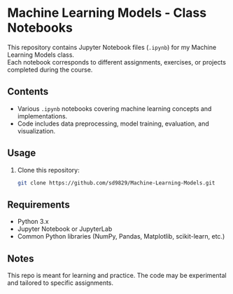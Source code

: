 # Machine Learning Models - Class Notebooks

This repository contains Jupyter Notebook files (`.ipynb`) for my Machine Learning Models class.  
Each notebook corresponds to different assignments, exercises, or projects completed during the course.

## Contents
- Various `.ipynb` notebooks covering machine learning concepts and implementations.
- Code includes data preprocessing, model training, evaluation, and visualization.

## Usage
1. Clone this repository:
   ```bash
   git clone https://github.com/sd9829/Machine-Learning-Models.git

## Requirements

- Python 3.x
- Jupyter Notebook or JupyterLab
- Common Python libraries (NumPy, Pandas, Matplotlib, scikit-learn, etc.)

## Notes

This repo is meant for learning and practice.
The code may be experimental and tailored to specific assignments. 

